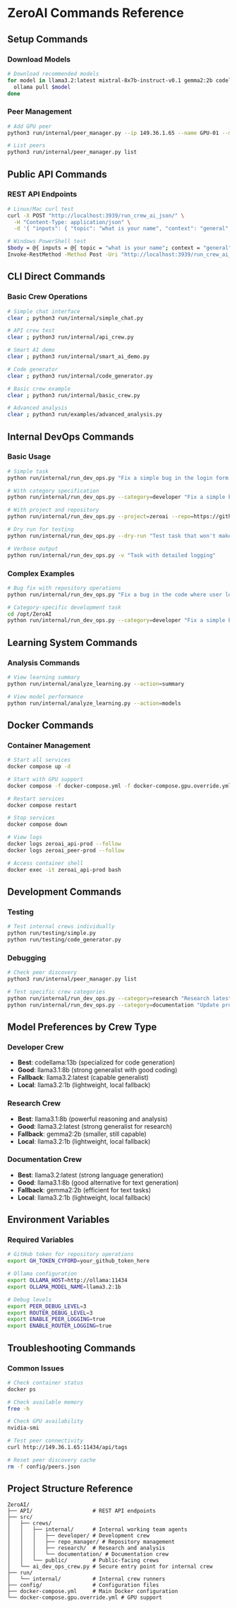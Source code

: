 # ZeroAI Commands Reference

## Setup Commands

### Download Models
```bash
# Download recommended models
for model in llama3.2:latest mixtral-8x7b-instruct-v0.1 gemma2:2b codellama:7b llava:7b; do
  ollama pull $model
done
```

### Peer Management
```bash
# Add GPU peer
python3 run/internal/peer_manager.py --ip 149.36.1.65 --name GPU-01 --model codellama:13b add

# List peers
python3 run/internal/peer_manager.py list
```

## Public API Commands

### REST API Endpoints
```bash
# Linux/Mac curl test
curl -X POST "http://localhost:3939/run_crew_ai_json/" \
  -H "Content-Type: application/json" \
  -d '{ "inputs": { "topic": "what is your name", "context": "general", "focus": "standard" } }'

# Windows PowerShell test
$body = @{ inputs = @{ topic = "what is your name"; context = "general"; focus = "standard" } } | ConvertTo-Json
Invoke-RestMethod -Method Post -Uri "http://localhost:3939/run_crew_ai_json/" -ContentType "application/json" -Body $body
```

## CLI Direct Commands

### Basic Crew Operations
```bash
# Simple chat interface
clear ; python3 run/internal/simple_chat.py

# API crew test
clear ; python3 run/internal/api_crew.py

# Smart AI demo
clear ; python3 run/internal/smart_ai_demo.py

# Code generator
clear ; python3 run/internal/code_generator.py

# Basic crew example
clear ; python3 run/internal/basic_crew.py

# Advanced analysis
clear ; python3 run/examples/advanced_analysis.py
```

## Internal DevOps Commands

### Basic Usage
```bash
# Simple task
python run/internal/run_dev_ops.py "Fix a simple bug in the login form validation"

# With category specification
python run/internal/run_dev_ops.py --category=developer "Fix a simple bug in the login form validation"

# With project and repository
python run/internal/run_dev_ops.py --project=zeroai --repo=https://github.com/Cyford-Technologies-LLC/ZeroAI.git "Add error handling to the peer discovery system"

# Dry run for testing
python run/internal/run_dev_ops.py --dry-run "Test task that won't make changes"

# Verbose output
python run/internal/run_dev_ops.py -v "Task with detailed logging"
```

### Complex Examples
```bash
# Bug fix with repository operations
python run/internal/run_dev_ops.py "Fix a bug in the code where user login fails for repo https://github.com/myuser/my-test-app.git, update the README to reflect the change, and push the changes to a new branch 'fix-login'."

# Category-specific development task
cd /opt/ZeroAI
python run/internal/run_dev_ops.py --category=developer "Fix a simple bug in the login form validation"
```

## Learning System Commands

### Analysis Commands
```bash
# View learning summary
python run/internal/analyze_learning.py --action=summary

# View model performance
python run/internal/analyze_learning.py --action=models
```

## Docker Commands

### Container Management
```bash
# Start all services
docker compose up -d

# Start with GPU support
docker compose -f docker-compose.yml -f docker-compose.gpu.override.yml up -d

# Restart services
docker compose restart

# Stop services
docker compose down

# View logs
docker logs zeroai_api-prod --follow
docker logs zeroai_peer-prod --follow

# Access container shell
docker exec -it zeroai_api-prod bash
```

## Development Commands

### Testing
```bash
# Test internal crews individually
python run/testing/simple.py
python run/testing/code_generator.py
```

### Debugging
```bash
# Check peer discovery
python3 run/internal/peer_manager.py list

# Test specific crew categories
python run/internal/run_dev_ops.py --category=research "Research latest AI developments"
python run/internal/run_dev_ops.py --category=documentation "Update project documentation"
```

## Model Preferences by Crew Type

### Developer Crew
- **Best**: codellama:13b (specialized for code generation)
- **Good**: llama3.1:8b (strong generalist with good coding)
- **Fallback**: llama3.2:latest (capable generalist)
- **Local**: llama3.2:1b (lightweight, local fallback)

### Research Crew
- **Best**: llama3.1:8b (powerful reasoning and analysis)
- **Good**: llama3.2:latest (strong generalist for research)
- **Fallback**: gemma2:2b (smaller, still capable)
- **Local**: llama3.2:1b (lightweight, local fallback)

### Documentation Crew
- **Best**: llama3.2:latest (strong language generation)
- **Good**: llama3.1:8b (good alternative for text generation)
- **Fallback**: gemma2:2b (efficient for text tasks)
- **Local**: llama3.2:1b (lightweight, local fallback)

## Environment Variables

### Required Variables
```bash
# GitHub token for repository operations
export GH_TOKEN_CYFORD=your_github_token_here

# Ollama configuration
export OLLAMA_HOST=http://ollama:11434
export OLLAMA_MODEL_NAME=llama3.2:1b

# Debug levels
export PEER_DEBUG_LEVEL=3
export ROUTER_DEBUG_LEVEL=3
export ENABLE_PEER_LOGGING=true
export ENABLE_ROUTER_LOGGING=true
```

## Troubleshooting Commands

### Common Issues
```bash
# Check container status
docker ps

# Check available memory
free -h

# Check GPU availability
nvidia-smi

# Test peer connectivity
curl http://149.36.1.65:11434/api/tags

# Reset peer discovery cache
rm -f config/peers.json
```

## Project Structure Reference

```
ZeroAI/
├── API/                   # REST API endpoints
├── src/
│   ├── crews/
│   │   ├── internal/      # Internal working team agents
│   │   │   ├── developer/ # Development crew
│   │   │   ├── repo_manager/ # Repository management
│   │   │   ├── research/  # Research and analysis
│   │   │   └── documentation/ # Documentation crew
│   │   └── public/        # Public-facing crews
│   └── ai_dev_ops_crew.py # Secure entry point for internal crew
├── run/
│   └── internal/          # Internal crew runners
├── config/                # Configuration files
├── docker-compose.yml     # Main Docker configuration
└── docker-compose.gpu.override.yml # GPU support
```